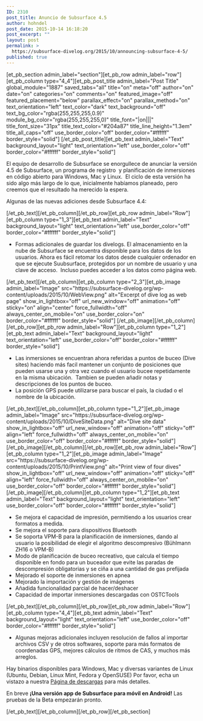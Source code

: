 ```yaml
---
ID: 2310
post_title: Anuncio de Subsurface 4.5
author: hohndel
post_date: 2015-10-14 16:18:20
post_excerpt: ""
layout: post
permalink: >
  https://subsurface-divelog.org/2015/10/announcing-subsurface-4-5/
published: true
---
```

[et_pb_section admin_label="section"][et_pb_row admin_label="row"][et_pb_column type="4_4"][et_pb_post_title admin_label="Post Title" global_module="1887" saved_tabs="all" title="on" meta="off" author="on" date="on" categories="on" comments="on" featured_image="off" featured_placement="below" parallax_effect="on" parallax_method="on" text_orientation="left" text_color="dark" text_background="off" text_bg_color="rgba(255,255,255,0.9)" module_bg_color="rgba(255,255,255,0)" title_font="|on|||" title_font_size="31px" title_text_color="#204a87" title_line_height="1.3em" title_all_caps="off" use_border_color="off" border_color="#ffffff" border_style="solid"] [/et_pb_post_title][et_pb_text admin_label="Text" background_layout="light" text_orientation="left" use_border_color="off" border_color="#ffffff" border_style="solid"]

El equipo de desarrollo de Subsurface se enorgullece de anunciar la versión 4.5 de Subsurface, un programa de registro  y planificación de inmersiones en código abierto para Windows, Mac y Linux.  El ciclo de esta versión ha sido algo más largo de lo que, inicialmente habíamos planeado, pero creemos que el resultado ha merecido la espera.

Algunas de las nuevas adiciones desde Subsurface 4.4:

[/et_pb_text][/et_pb_column][/et_pb_row][et_pb_row admin_label="Row"][et_pb_column type="1_3"][et_pb_text admin_label="Text" background_layout="light" text_orientation="left" use_border_color="off" border_color="#ffffff" border_style="solid"]
<ul>
	<li>Formas adicionales de guardar los divelogs. El almacenamiento en la nube de Subsurface se encuentra disponible para los datos de los usuarios. Ahora es fácil retomar los datos desde cualquier ordenador en que se ejecute Suubsurface, protegidos por un nombre de usuario y una clave de acceso.  Incluso puedes acceder a los datos como página web.</li>
</ul>
[/et_pb_text][/et_pb_column][et_pb_column type="2_3"][et_pb_image admin_label="Image" src="https://subsurface-divelog.org/wp-content/uploads/2015/10/WebView.png" alt="Excerpt of dive log as web page" show_in_lightbox="off" url_new_window="off" animation="off" sticky="on" align="center" force_fullwidth="off" always_center_on_mobile="on" use_border_color="on" border_color="#ffffff" border_style="solid"] [/et_pb_image][/et_pb_column][/et_pb_row][et_pb_row admin_label="Row"][et_pb_column type="1_2"][et_pb_text admin_label="Text" background_layout="light" text_orientation="left" use_border_color="off" border_color="#ffffff" border_style="solid"]
<ul>
	<li>Las inmersiones se encuentran ahora referidas a puntos de buceo (Dive sites) haciendo más facil mantener un conjunto de posiciones que pueden usarse una y otra vez cuando el usuario bucee repetidamente en la misma ubicación.  Tambien se pueden añadir notas y descripciones de los puntos de buceo.</li>
	<li>La posición GPS puede utilizarse para buscar el país, la ciudad o el nombre de la ubicación.</li>
</ul>
[/et_pb_text][/et_pb_column][et_pb_column type="1_2"][et_pb_image admin_label="Image" src="https://subsurface-divelog.org/wp-content/uploads/2015/10/DiveSiteData.png" alt="Dive site data" show_in_lightbox="off" url_new_window="off" animation="off" sticky="off" align="left" force_fullwidth="off" always_center_on_mobile="on" use_border_color="off" border_color="#ffffff" border_style="solid"] [/et_pb_image][/et_pb_column][/et_pb_row][et_pb_row admin_label="Row"][et_pb_column type="1_2"][et_pb_image admin_label="Image" src="https://subsurface-divelog.org/wp-content/uploads/2015/10/PrintView.png" alt="Print view of four dives" show_in_lightbox="off" url_new_window="off" animation="off" sticky="off" align="left" force_fullwidth="off" always_center_on_mobile="on" use_border_color="off" border_color="#ffffff" border_style="solid"] [/et_pb_image][/et_pb_column][et_pb_column type="1_2"][et_pb_text admin_label="Text" background_layout="light" text_orientation="left" use_border_color="off" border_color="#ffffff" border_style="solid"]
<ul>
	<li>Se mejora el capacidad de impresión, permitiendo a los usuarios crear formatos a medida.</li>
	<li>Se mejora el soporte para dispositivos Bluetooth</li>
	<li>Se soporta VPM-B para la planificación de inmersiones, dando al usuario la posibilidad de elegir el algoritmo descompresivo (Bühlmann ZH16 o VPM-B)</li>
	<li>Modo de planificación de buceo recreativo, que calcula el tiempo disponible en fondo para un buceador que evite las paradas de descompresión obligatorias y se ciña a una cantidad de gas prefijada</li>
	<li>Mejorado el soporte de inmersiones en apnea</li>
	<li>Mejorado la importación y gestión de imágenes</li>
	<li>Añadida funcionalidad parcial de hacer/deshacer</li>
	<li>Capacidad de importar inmersiones descargadas con OSTCTools</li>
</ul>
[/et_pb_text][/et_pb_column][/et_pb_row][et_pb_row admin_label="Row"][et_pb_column type="4_4"][et_pb_text admin_label="Text" background_layout="light" text_orientation="left" use_border_color="off" border_color="#ffffff" border_style="solid"]
<ul>
	<li>Algunas mejoras adicionales incluyen resolución de fallos al importar archivos CSV y de otros softwares, soporte para más formatos de coordenadas GPS, mejores cálculos de ritmos de CAS, y muchos más arreglos.</li>
</ul>
Hay binarios disponibles para Windows, Mac y diversas variantes de Linux (Ubuntu, Debian, Linux Mint, Fedora y OpenSUSE)
Por favor, echa un vistazo a nuestra <a href="/download/">Página de descargas</a> para más detalles.

En breve <strong>¡Una versión app de Subsurface para móvil en Android!</strong> Las pruebas de la Beta empezarán pronto.

[/et_pb_text][/et_pb_column][/et_pb_row][/et_pb_section]